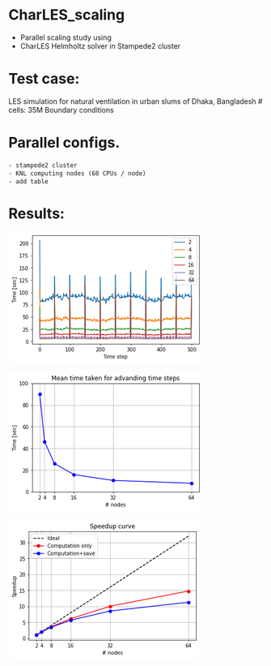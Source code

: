 # CharLES_scaling
- Parallel scaling study using 
- CharLES Helmholtz solver in Stampede2 cluster
  
# Test case:
  LES simulation for natural ventilation in urban slums of Dhaka, Bangladesh
    \# cells: 35M
    Boundary conditions

# Parallel configs.
    - stampede2 cluster
    - KNL computing nodes (68 CPUs / node)
    - add table 

# Results:

![time each step](results/time_per_step.png)


![mean time](results/mean_time_per_step.png)


![Speedup Curve](results/speedup_curve.png)


